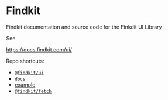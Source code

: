 # Findkit

Findkit documentation and source code for the Finkdit UI Library

See

<https://docs.findkit.com/ui/>

Repo shortcuts:

- [`@findkit/ui`](/packages/ui#readme)
- [`docs`](/packages/docs#readme)
- [example](/packages/ui-examples)
- [`@findkit/fetch`](/packages/fetch#readme)
